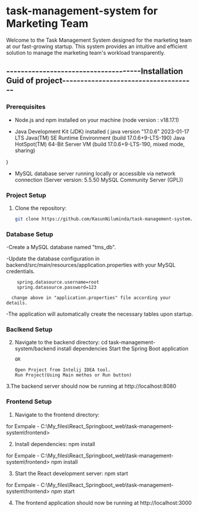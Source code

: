 # task-management-system for Marketing Team

Welcome to the Task Management System designed for the marketing team at our fast-growing startup. This system provides an intuitive and efficient solution to manage the marketing team's workload transparently.



## -------------------------------------Installation Guid of project-------------------------------------

### Prerequisites
- Node.js and npm installed on your machine
(node version : v18.17.1)

- Java Development Kit (JDK) installed
(
java version "17.0.6" 2023-01-17 LTS
Java(TM) SE Runtime Environment (build 17.0.6+9-LTS-190)
Java HotSpot(TM) 64-Bit Server VM (build 17.0.6+9-LTS-190, mixed mode, sharing)

)
- MySQL database server running locally or accessible via network connection
(Server version: 5.5.50 MySQL Community Server (GPL))



### Project Setup
1. Clone the repository:
   ```bash
   git clone https://github.com/KasunNiluminda/task-management-system.git


### Database Setup
-Create a MySQL database named "tms_db".

-Update the database configuration in backend/src/main/resources/application.properties with your MySQL credentials.

        spring.datasource.username=root
        spring.datasource.password=123

      change above in "application.properties" file according your details.  

-The application will automatically create the necessary tables upon startup.


### Baclkend Setup

 2. Navigate to the backend directory:
        cd task-management-system/backend
        install dependencies
        Start the Spring Boot application


        OR

        Open Project from Intelij IDEA tool.
        Run Project(Using Main methos or Run button)

   3.The backend server should now be running at http://localhost:8080     
   


### Frontend  Setup

1. Navigate to the frontend directory:

for Exmpale - 
 C:\My_files\React_Springboot_web\task-management-system\frontend> 

 2. Install dependencies:
        npm install

for Exmpale - 
  C:\My_files\React_Springboot_web\task-management-system\frontend> npm install

3. Start the React development server:
        npm start

for Exmpale - 
  C:\My_files\React_Springboot_web\task-management-system\frontend>  npm start


4. The frontend application should now be running at http://localhost:3000



